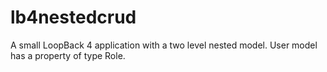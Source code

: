 # lb4nestedcrud
A small LoopBack 4 application with a two level nested model. User model has a property of type Role.
